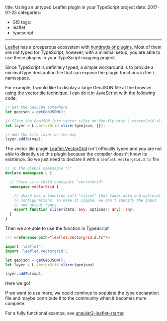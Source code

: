 title: Using an untyped Leaflet plugin in your TypeScript project
date: 2017-01-25
categories:
- GIS
tags:
- leaflet
-	typescript
---

[Leaflet](http://leafletjs.com/) has a prosperous ecosystem with [hundreds of plugins](http://leafletjs.com/plugins.html). Most of them are not typed for TypeScript, however, with a minimal setup, you are able to use these plugins in your TypeScript mapping project.

<!-- more -->

Since TypeScript is definitely typed, a simple workaround is to provide a minimal type declaration file that can expose the plugin functions in the `L` namespace.

For example, I would like to display a large GeoJSON file at the browser using the [vector tile](https://www.mapbox.com/vector-tiles/) technique. I can do it in JavaScript with the following code:

``` javascript
// Get the GeoJSON somewhere
let geojson = getGeoJSON();

// Slice the GeoJSON into vector tiles on-the-fly with L.vectorGrid.slicer()
let layer = L.vectorGrid.slicer(geojson, {});

// Add the tile layer on the map
layer.addTo(map);
```

The vector tile plugin [Leaflet.VectorGrid](https://github.com/Leaflet/Leaflet.VectorGrid) isn't officially typed and you are not able to directly use this plugin because the compiler doesn't know its existence. So we just need to declare it with a `leaflet.vectorgrid.d.ts` file

``` typescript
// in the global namesapce "L"
declare namespace L {

  // there is a child namespace "vectorGrid"
  namespace vectorGrid {

    // which has a function call "slicer" that takes data and optional
    // configurations. To make it simple, we don't specify the input
    // and output types.
    export function slicer(data: any, options?: any): any;
  }
}
```

Then we are able to use the function in TypeScript

``` typescript
/// <reference path="leaflet.vectorgrid.d.ts"/>

import 'leaflet';
import 'leaflet.vectorgrid';

let geojson = getGeoJSON();
let layer = L.vectorGrid.slicer(geojson)

layer.addTo(map);
```

Here we go!

If we want to use more, we could continue to populate the type declaration file and maybe contribute it to the community when it becomes more complete.

For a fully functional exampe, see [angular2-leaflet-starter](https://github.com/haoliangyu/angular2-leaflet-starter).
